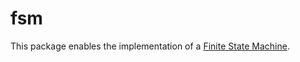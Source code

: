 # fsm

This package enables the implementation of a [Finite State Machine](https://en.wikipedia.org/wiki/Finite-state_machine).